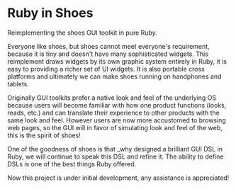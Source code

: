 Ruby in Shoes
=============

Reimplementing the shoes GUI toolkit in pure Ruby.

Everyone like shoes, but shoes cannot meet everyone's requirement, because it is tiny and doesn't have many sophisticated widgets. This reimplement draws widgets by its own graphic system entirely in Ruby, it is easy to providing a richer set of UI widgets. It is also portable cross platforms and ultimately we can make shoes running on handphones and tablets.

Originally GUI toolkits prefer a native look and feel of the underlying OS because users will become familiar with how one product functions (looks, reads, etc.) and can translate their experience to other products with the same look and feel. However users are now more accustomed to browsing web pages, so the GUI will in favor of simulating look and feel of the web, this is the spirit of shoes!

One of the goodness of shoes is that _why designed a brilliant GUI DSL in Ruby, we will continue to speak this DSL and refine it. The ability to define DSLs is one of the best things Ruby offered.

Now this project is under initial development, any assistance is appreciated!